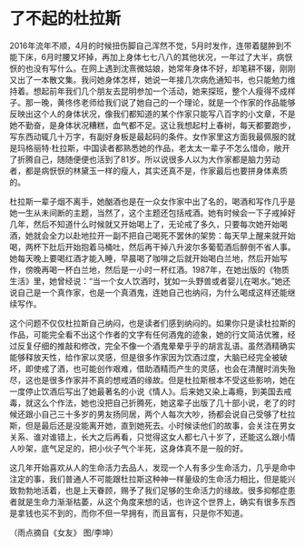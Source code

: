 # 了不起的杜拉斯

2016年流年不顺，4月的时候扭伤脚自己浑然不觉，5月时发作，连带着腿肿到不能下床，6月时腰又坏掉，再加上身体七七八八的其他状况，一年过了大半，病恹恹的也没有写什么。在网上遇到沈熹微姑娘，她常年身体不好，却笔耕不辍，刚刚又出了一本散文集。我问她身体怎样，她说一年接几次病危通知书，也只能勉力维持着。想起前年我们几个朋友去昆明参加一个活动，她来探班，整个人瘦得不成样子。那一晚，黄佟佟老师给我们说了她自己的一个理论，就是一个作家的作品能够反映出这个人的身体状况，像我们都知道的某个作家只能写八百字的小文章，不是她不勤奋，是身体状况糟糕，血气都不足。这让我想起村上春树，每天都要跑步，写东西动辄几十万字，有副好身板是最起码的条件。女作家里这方面我最佩服的就是玛格丽特·杜拉斯，中国读者都熟悉她的作品，老太太一辈子不怎么惜命，敞开了折腾自己，随随便便也活到了81岁。所以说很多人以为大作家都是脑力劳动者，都是病恹恹的林黛玉一样的瘦人，其实还真不是，作家最后也要拼身体素质的。 

杜拉斯一辈子烟不离手，她酗酒也是在一众女作家中出了名的，喝酒和写作几乎是她一生从未间断的主题，当然了，这个主题还包括戒酒。她有时候会一下子戒掉好几年，然后不知道什么时候就又开始喝上了，无论戒了多久，只要每次她开始喝酒，她就会全力以赴地拉开一副不把自己喝死不罢休的架势：每天早上醒来就开始喝，两杯下肚后开始抱着马桶吐，然后再干掉八升波尔多葡萄酒后醉倒不省人事。她每天晚上要喝红酒才能入睡，早晨喝了咖啡之后就开始喝白兰地，然后开始写作，傍晚再喝一杯白兰地，然后是一小时一杯红酒。1987年，在她出版的《物质生活》里，她曾经说：“当一个女人饮酒时，犹如一头野兽或者婴儿在喝水。”她还说自己是一个真作家，也是一个真酒鬼，连她自己也纳闷，为什么喝成这样还能继续写作。 

这个问题不仅仅杜拉斯自己纳闷，也是读者们感到纳闷的。如果你只是读杜拉斯的作品，可能完全看不出这个作者的文字有任何酒鬼的迹象，她的行文简洁优雅，经过反复仔细的推敲和修改，完全不像一个酒鬼晕晕乎乎的胡言乱语。虽然酒精确实能够释放天性，给作家以灵感，但是很多作家因为饮酒过度，大脑已经完全被破坏，即使戒了酒，也可能创作艰难，借助酒精而产生的灵感，也会在清醒时消失殆尽，这也是很多作家并不真的想戒酒的缘故。但是杜拉斯根本不受这些影响，她在一度停止饮酒后写出了她最著名的小说《情人》。后来她又染上毒瘾，到美国去戒毒，就这么个作法，她也没把自己折腾死，她这辈子出版了几十部小说，老了的时候还跟小自己三十多岁的男友扬同居，两个人每次大吵，扬都会说自己受够了杜拉斯，但是最后还是没能离开她，直到她死去。小时候读他们的故事，会关注在男女关系、谁对谁错上，长大之后再看，只觉得这女人都七八十岁了，还能这么跟小情人吵架，底气足足的，把小伙子气个半死，这身体真不是一般的好。 

这几年开始喜欢从人的生命活力去品人，发现一个人有多少生命活力，几乎是命中注定的事，我们普通人不可能跟杜拉斯这种神一样量级的生命活力相比，但是能兴致勃勃地活着，也是上天眷顾，赐予了我们足够的生命活力的缘故。很多抑郁症患者就是生命力渐渐枯萎，从这个角度来想的话，也许这个世界上，确实有很多东西是拿钱也买不到的，而你不但一早拥有，而且富有，只是你不知道。 

（雨点摘自《女友》 图/李坤）